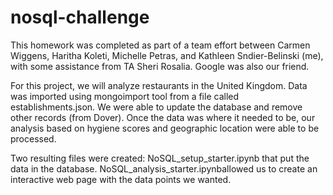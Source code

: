 # nosql-challenge

This homework was completed as part of a team effort between Carmen Wiggens, Haritha Koleti, Michelle Petras, and Kathleen Sndier-Belinski (me), with some assistance from TA Sheri Rosalia.  Google was also our friend.

For this project, we will analyze restaurants in the United Kingdom.  Data was imported using mongoimport tool from a file called establishments.json.  We were able to update the database and remove other records (from Dover).  Once the data was where it needed to be, our analysis based on hygiene scores and geographic location were able to be processed.

Two resulting files were created:
NoSQL_setup_starter.ipynb that put the data in the database.
NoSQL_analysis_starter.ipynballowed us to create an interactive web page with the data points we wanted.